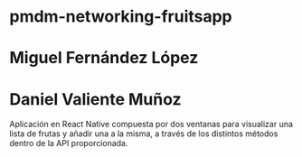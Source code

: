 # pmdm-networking-fruitsapp
# Miguel Fernández López
# Daniel Valiente Muñoz

Aplicación en React Native compuesta por dos ventanas para visualizar una lista de frutas y añadir una a la misma, a través de los distintos métodos dentro de la API proporcionada.
